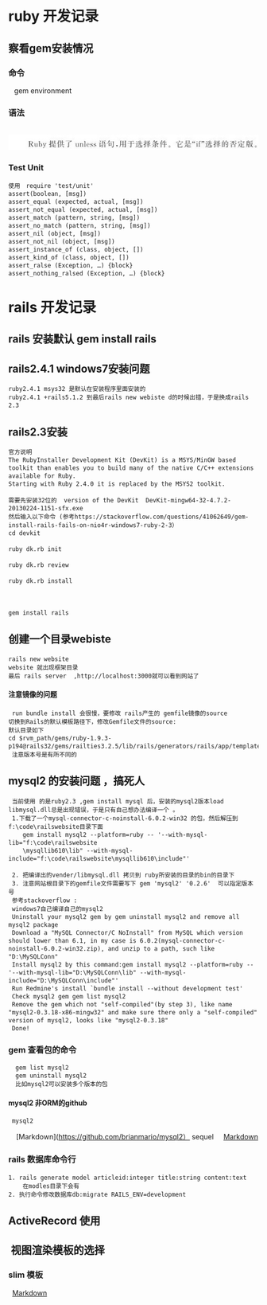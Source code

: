 ruby 开发记录
===============
## 察看gem安装情况
### 命令
    gem environment
### 语法
    ![image text](https://raw.githubusercontent.com/byteguitar/ruby-/master/images/1041371_16.jpg)
### Test Unit
    使用　require 'test/unit'
    assert(boolean, [msg])
    assert_equal (expected, actual, [msg])
    assert_not_equal (expected, actual, [msg])
    assert_match (pattern, string, [msg])
    assert_no_match (pattern, string, [msg])
    assert_nil (object, [msg])
    assert_not_nil (object, [msg])
    assert_instance_of (class, object, [])
    assert_kind_of (class, object, [])
    assert_ralse (Exception, …) {block}
    assert_nothing_ralsed (Exception, …) {block}
rails 开发记录
===============
##  rails 安装默认 gem install rails 
##  rails2.4.1 windows7安装问题
    ruby2.4.1 msys32 是默认在安装程序里面安装的
    ruby2.4.1 +rails5.1.2 到最后rails new webiste d的时候出错，于是换成rails 2.3
##  rails2.3安装
    官方说明
    The RubyInstaller Development Kit (DevKit) is a MSYS/MinGW based toolkit than enables you to build many of the native C/C++ extensions available for Ruby. 
    Starting with Ruby 2.4.0 it is replaced by the MSYS2 toolkit.
    
    需要先安装32位的  version of the DevKit  DevKit-mingw64-32-4.7.2-20130224-1151-sfx.exe
    然后输入以下命令 (参考https://stackoverflow.com/questions/41062649/gem-install-rails-fails-on-nio4r-windows7-ruby-2-3）
    cd devkit 
    
    ruby dk.rb init
    
    ruby dk.rb review 
    
    ruby dk.rb install 
    
    
    
    gem install rails 
## 创建一个目录webiste
    rails new website 
    website 就出现框架目录
    最后 rails server  ,http://localhost:3000就可以看到网站了
#### 注意镜像的问题
     run bundle install 会很慢，要修改 rails产生的 gemfile镜像的source 
    切换到Rails的默认模板路径下，修改Gemfile文件的source:    
    默认目录如下     
    cd $rvm_path/gems/ruby-1.9.3-p194@rails32/gems/railties3.2.5/lib/rails/generators/rails/app/templates/
     注意版本号是有所不同的

## mysql2 的安装问题 ，搞死人
    
     当前使用 的是ruby2.3 ,gem install mysql 后，安装的mysql2版本load libmysql.dll总是出现错误，于是只有自己想办法编译一个 。
     1.下载了一个mysql-connector-c-noinstall-6.0.2-win32 的包，然后解压到 f:\code\railswebsite目录下面 
        gem install mysql2 --platform=ruby -- '--with-mysql-lib="f:\code\railswebsite
        \mysqllib610\lib" --with-mysql-include="f:\code\railswebsite\mysqllib610\include"' 
     
     2. 把编译出的vender/libmysql.dll 拷贝到 ruby所安装的目录的bin的目录下
     3. 注意网站根目录下的gemfile文件需要写下 gem 'mysql2' '0.2.6'  可以指定版本号 
     参考stackoverflow :
     windows7自己编译自己的mysql2
     Uninstall your mysql2 gem by gem uninstall mysql2 and remove all mysql2 package
     Download a "MySQL Connector/C NoInstall" from MySQL which version should lower than 6.1, in my case is 6.0.2(mysql-connector-c-noinstall-6.0.2-win32.zip), and unzip to a path, such like "D:\MySQLConn"
     Install mysql2 by this command:gem install mysql2 --platform=ruby -- '--with-mysql-lib="D:\MySQLConn\lib" --with-mysql-include="D:\MySQLConn\include"'
     Run Redmine's install `bundle install --without development test'
     Check mysql2 gem gem list mysql2
     Remove the gem which not "self-compiled"(by step 3), like name "mysql2-0.3.18-x86-mingw32" and make sure there only a "self-compiled" version of mysql2, looks like "mysql2-0.3.18"
     Done!
### gem 查看包的命令 
      gem list mysql2
      gem uninstall mysql2
      比如mysql2可以安装多个版本的包
#### mysql2 非ORM的github 
     mysql2
     [Markdown](https://github.com/brianmario/mysql2）
     sequel
     [Markdown](https://github.com/jeremyevans/sequel)
### rails  数据库命令行
    1. rails generate model articleid:integer title:string content:text 
        在modles目录下会有
    2. 执行命令修改数据库db:migrate RAILS_ENV=development
##  ActiveRecord 使用
##  视图渲染模板的选择
### slim 模板
    [Markdown](http://slim-lang.com/)
